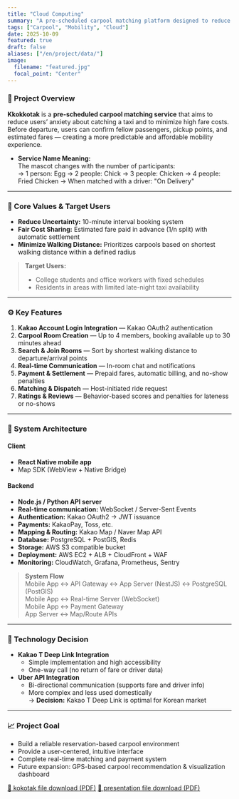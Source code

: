 ```yaml
---
title: "Cloud Computing"
summary: "A pre-scheduled carpool matching platform designed to reduce anxiety and cost for commuters."
tags: ["Carpool", "Mobility", "Cloud"]
date: 2025-10-09
featured: true
draft: false
aliases: ["/en/project/data/"]
image:
  filename: "featured.jpg"
  focal_point: "Center"
---
```

### 🚖 Project Overview
**Kkokkotak** is a **pre-scheduled carpool matching service** that aims to reduce users’ anxiety about catching a taxi and to minimize high fare costs.  
Before departure, users can confirm fellow passengers, pickup points, and estimated fares — creating a more predictable and affordable mobility experience.

- **Service Name Meaning:**  
  The mascot changes with the number of participants:  
  → 1 person: Egg → 2 people: Chick → 3 people: Chicken → 4 people: Fried Chicken → When matched with a driver: "On Delivery"  

---

### 🎯 Core Values & Target Users
- **Reduce Uncertainty:** 10-minute interval booking system  
- **Fair Cost Sharing:** Estimated fare paid in advance (1/n split) with automatic settlement  
- **Minimize Walking Distance:** Prioritizes carpools based on shortest walking distance within a defined radius  

> **Target Users:**  
> - College students and office workers with fixed schedules  
> - Residents in areas with limited late-night taxi availability  

---

### ⚙️ Key Features
1. **Kakao Account Login Integration** — Kakao OAuth2 authentication  
2. **Carpool Room Creation** — Up to 4 members, booking available up to 30 minutes ahead  
3. **Search & Join Rooms** — Sort by shortest walking distance to departure/arrival points  
4. **Real-time Communication** — In-room chat and notifications  
5. **Payment & Settlement** — Prepaid fares, automatic billing, and no-show penalties  
6. **Matching & Dispatch** — Host-initiated ride request  
7. **Ratings & Reviews** — Behavior-based scores and penalties for lateness or no-shows  

---

### 🧠 System Architecture
#### Client
- **React Native mobile app**  
- Map SDK (WebView + Native Bridge)

#### Backend
- **Node.js / Python API server**  
- **Real-time communication:** WebSocket / Server-Sent Events  
- **Authentication:** Kakao OAuth2 → JWT issuance  
- **Payments:** KakaoPay, Toss, etc.  
- **Mapping & Routing:** Kakao Map / Naver Map API  
- **Database:** PostgreSQL + PostGIS, Redis  
- **Storage:** AWS S3 compatible bucket  
- **Deployment:** AWS EC2 + ALB + CloudFront + WAF  
- **Monitoring:** CloudWatch, Grafana, Prometheus, Sentry  

> **System Flow**  
> Mobile App ↔ API Gateway ↔ App Server (NestJS) ↔ PostgreSQL (PostGIS)  
> Mobile App ↔ Real-time Server (WebSocket)  
> Mobile App ↔ Payment Gateway  
> App Server ↔ Map/Route APIs  

---

### 🧩 Technology Decision
- **Kakao T Deep Link Integration**
  - Simple implementation and high accessibility  
  - One-way call (no return of fare or driver data)
- **Uber API Integration**
  - Bi-directional communication (supports fare and driver info)
  - More complex and less used domestically  
  → **Decision:** Kakao T Deep Link is optimal for Korean market

---

### 📈 Project Goal
- Build a reliable reservation-based carpool environment  
- Provide a user-centered, intuitive interface  
- Complete real-time matching and payment system  
- Future expansion: GPS-based carpool recommendation & visualization dashboard


[📄 kokotak file download (PDF)](/files/taxi.pdf)
[📄 presentation file download (PDF)](/files/taxipre.pdf)